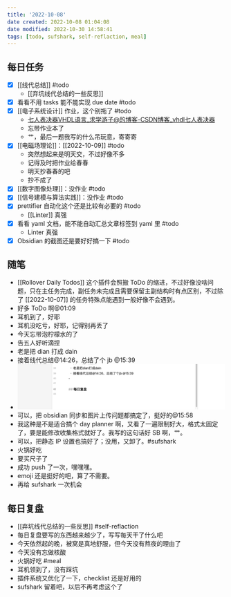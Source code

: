 ```yaml
---
title: '2022-10-08'
date created: 2022-10-08 01:04:08
date modified: 2022-10-30 14:58:41
tags: [todo, sufshark, self-reflaction, meal]
---
```


## 每日任务

- [x] [[线代总结]] #todo
	- [[弃坑线代总结的一些反思]]
- [x] 看看不用 tasks 能不能实现 due date #todo
- [x] [[电子系统设计]] 作业，这个别拖了 #todo
	- [七人表决器VHDL语言_求学游子@的博客-CSDN博客_vhdl七人表决器](https://blog.csdn.net/qq_45229168/article/details/109363111)
	- 忘带作业本了
	- 艹，最后一题我写的什么吊玩意，寄寄寄
- [x] [[电磁场理论]]：[[2022-10-09]] #todo
	- 突然想起来是明天交，不过好像不多
	- 记得及时把作业给春春
	- 明天抄春春的吧
	- 抄不成了
- [x] [[数字图像处理]]：没作业 #todo
- [x] [[信号建模与算法实践]]：没作业 #todo
- [x] prettifier 自动化这个还是比较有必要的 #todo
	- [[Linter]] 真强
- [x] 看看 yaml 文档，能不能自动汇总文章标签到 yaml 里 #todo
	- Linter 真强
- [x] Obsidian 的截图还是要好好搞一下 #todo

## 随笔

- [[Rollover Daily Todos]] 这个插件会照搬 ToDo 的缩进，不过好像没啥问题，只在主任务完成，副任务未完成且需要保留主副结构时有点区别，不过除了 [[2022-10-07]] 的任务特殊点能遇到一般好像不会遇到。
- 好多 ToDo 啊@01:09
- 耳机到了，好耶
- 耳机没吃亏，好耶，记得别再丢了
- 今天忘带泡柠檬水的了
- 告五人好听滴捏
- 老是把 dian 打成 dain
- 接着线代总结@14:26，总结了个 jb @15:39
- ![](https://raw.githubusercontent.com/jinqiao-ustc/PicGo/main/img/20221008155705.png)
- 可以，把 obsidian 同步和图片上传问题都搞定了，挺好的@15:58
- 我这种是不是适合搞个 day planner 啊，又看了一遍限制好大，格式太固定了，要是能修改收集格式就好了。我写的这句话好 SB 啊，艹。
- 可以，把静态 IP 设置也搞好了；没用，又卸了。#sufshark
- 火锅好吃
- 要买尺子了
- 成功 push 了一次，嘿嘿嘿。
- emoji 还是挺好的吧，算了不需要。
- 再给 sufshark 一次机会

## 每日复盘

- [[弃坑线代总结的一些反思]] #self-reflaction
- 每日复盘要写的东西越来越少了，写写每天干了什么吧
- 今天依然起的晚，被窝是真地舒服，但今天没有熬夜的理由了
- 今天没有忘做核酸
- 火锅好吃 #meal
- 耳机领到了，没有踩坑
- 插件系统又优化了一下，checklist 还是好用的
- sufshark 留着吧，以后不再考虑这个了
